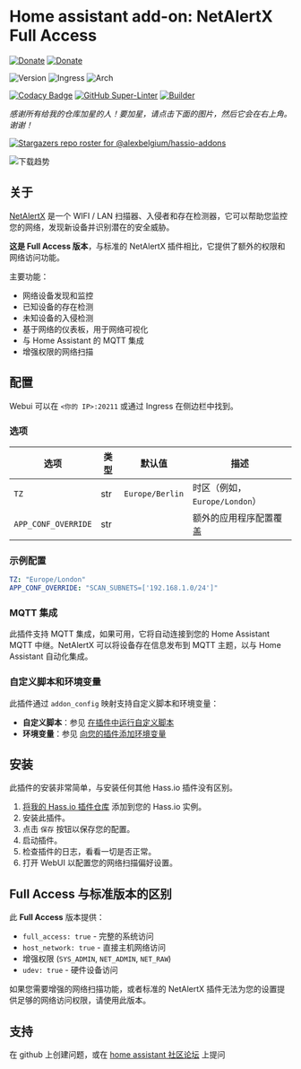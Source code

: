# Home assistant add-on: NetAlertX Full Access

[![Donate][donation-badge]](https://www.buymeacoffee.com/alexbelgium)
[![Donate][paypal-badge]](https://www.paypal.com/donate/?hosted_button_id=DZFULJZTP3UQA)

![Version](https://img.shields.io/badge/dynamic/yaml?label=版本&query=%24.version&url=https%3A%2F%2Fraw.githubusercontent.com%2Falexbelgium%2Fhassio-addons%2Fmaster%2Fnetalertx_fa%2Fconfig.yaml)
![Ingress](https://img.shields.io/badge/dynamic/yaml?label=Ingress&query=%24.ingress&url=https%3A%2F%2Fraw.githubusercontent.com%2Falexbelgium%2Fhassio-addons%2Fmaster%2Fnetalertx_fa%2Fconfig.yaml)
![Arch](https://img.shields.io/badge/dynamic/yaml?color=success&label=Arch&query=%24.arch&url=https%3A%2F%2Fraw.githubusercontent.com%2Falexbelgium%2Fhassio-addons%2Fmaster%2Fnetalertx_fa%2Fconfig.yaml)

[![Codacy Badge](https://app.codacy.com/project/badge/Grade/9c6cf10bdbba45ecb202d7f579b5be0e)](https://www.codacy.com/gh/alexbelgium/hassio-addons/dashboard?utm_source=github.com&utm_medium=referral&utm_content=alexbelgium/hassio-addons&utm_campaign=Badge_Grade)
[![GitHub Super-Linter](https://img.shields.io/github/actions/workflow/status/alexbelgium/hassio-addons/weekly-supelinter.yaml?label=Lint%20code%20base)](https://github.com/alexbelgium/hassio-addons/actions/workflows/weekly-supelinter.yaml)
[![Builder](https://img.shields.io/github/actions/workflow/status/alexbelgium/hassio-addons/onpush_builder.yaml?label=Builder)](https://github.com/alexbelgium/hassio-addons/actions/workflows/onpush_builder.yaml)

[donation-badge]: https://img.shields.io/badge/Buy%20me%20a%20coffee%20(no%20paypal)-%23d32f2f?logo=buy-me-a-coffee&style=flat&logoColor=white
[paypal-badge]: https://img.shields.io/badge/Buy%20me%20a%20coffee%20with%20Paypal-0070BA?logo=paypal&style=flat&logoColor=white

_感谢所有给我的仓库加星的人！要加星，请点击下面的图片，然后它会在右上角。谢谢！_

[![Stargazers repo roster for @alexbelgium/hassio-addons](https://raw.githubusercontent.com/alexbelgium/hassio-addons/master/.github/stars2.svg)](https://github.com/alexbelgium/hassio-addons/stargazers)

![下载趋势](https://raw.githubusercontent.com/alexbelgium/hassio-addons/master/netalertx_fa/stats.png)

## 关于

[NetAlertX](https://github.com/jokob-sk/NetAlertX) 是一个 WIFI / LAN 扫描器、入侵者和存在检测器，它可以帮助您监控您的网络，发现新设备并识别潜在的安全威胁。

**这是 Full Access 版本**，与标准的 NetAlertX 插件相比，它提供了额外的权限和网络访问功能。

主要功能：
- 网络设备发现和监控
- 已知设备的存在检测
- 未知设备的入侵检测
- 基于网络的仪表板，用于网络可视化
- 与 Home Assistant 的 MQTT 集成
- 增强权限的网络扫描

## 配置

Webui 可以在 `<你的 IP>:20211` 或通过 Ingress 在侧边栏中找到。

### 选项

| 选项 | 类型 | 默认值 | 描述 |
|------|------|--------|------|
| `TZ` | str | `Europe/Berlin` | 时区（例如，`Europe/London`） |
| `APP_CONF_OVERRIDE` | str | | 额外的应用程序配置覆盖 |

### 示例配置

```yaml
TZ: "Europe/London"
APP_CONF_OVERRIDE: "SCAN_SUBNETS=['192.168.1.0/24']"
```

### MQTT 集成

此插件支持 MQTT 集成，如果可用，它将自动连接到您的 Home Assistant MQTT 中继。NetAlertX 可以将设备存在信息发布到 MQTT 主题，以与 Home Assistant 自动化集成。

### 自定义脚本和环境变量

此插件通过 `addon_config` 映射支持自定义脚本和环境变量：

- **自定义脚本**：参见 [在插件中运行自定义脚本](https://github.com/alexbelgium/hassio-addons/wiki/Running-custom-scripts-in-Addons)
- **环境变量**：参见 [向您的插件添加环境变量](https://github.com/alexbelgium/hassio-addons/wiki/Add-Environment-variables-to-your-Addon)

## 安装

此插件的安装非常简单，与安装任何其他 Hass.io 插件没有区别。

1. [将我的 Hass.io 插件仓库][repository] 添加到您的 Hass.io 实例。
1. 安装此插件。
1. 点击 `保存` 按钮以保存您的配置。
1. 启动插件。
1. 检查插件的日志，看看一切是否正常。
1. 打开 WebUI 以配置您的网络扫描偏好设置。

## Full Access 与标准版本的区别

此 **Full Access** 版本提供：
- `full_access: true` - 完整的系统访问
- `host_network: true` - 直接主机网络访问
- 增强权限 (`SYS_ADMIN`, `NET_ADMIN`, `NET_RAW`)
- `udev: true` - 硬件设备访问

如果您需要增强的网络扫描功能，或者标准的 NetAlertX 插件无法为您的设置提供足够的网络访问权限，请使用此版本。

## 支持

在 github 上创建问题，或在 [home assistant 社区论坛](https://community.home-assistant.io/) 上提问

[repository]: https://github.com/alexbelgium/hassio-addons